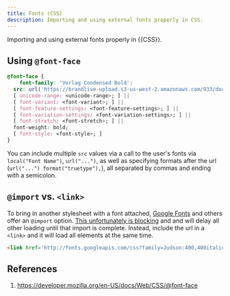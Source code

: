 ```yaml
---
title: Fonts (CSS)
description: Importing and using external fonts properly in CSS.
---
```


Importing and using external fonts properly in {{CSS}}.

## Using `@font-face`

```css
@font-face {
	font-family: 'Verlag Condensed Bold';
  src: url('https://brandlive-upload.s3-us-west-2.amazonaws.com/933/documents/1wp6lcexy4/verlagcondensedbold.otf');
  [ unicode-range: <unicode-range>; ] ||
  [ font-variant: <font-variant>; ] ||
  [ font-feature-settings: <font-feature-settings>; ] ||
  [ font-variation-settings: <font-variation-settings>; ] ||
  [ font-stretch: <font-stretch>; ] ||
  font-weight: bold;
  [ font-style: <font-style>; ]
}
```

You can include multiple `src` values via a call to the user's fonts via `local("Font Name")`, `url("...")`, as well as specifying formats after the url (`url("...") format("truetype"),`), all separated by commas and ending with a semicolon.

## `@import` vs. `<link>`

To bring in another stylesheet with a font attached, [Google Fonts](https://fonts.google.com/) and others offer an `@import` option. [This unfortunately is blocking][use link over import] and and will delay all other loading until that import is complete. Instead, include the url in a `<link>` and it will load all elements at the same time.

```html
<link href='http://fonts.googleapis.com/css?family=Judson:400,400italic,700' rel='stylesheet' type='text/css'>
```

## References

1. https://developer.mozilla.org/en-US/docs/Web/CSS/@font-face

[use link over import]: https://stackoverflow.com/questions/12316501/including-google-web-fonts-link-or-import/12380004#12380004
